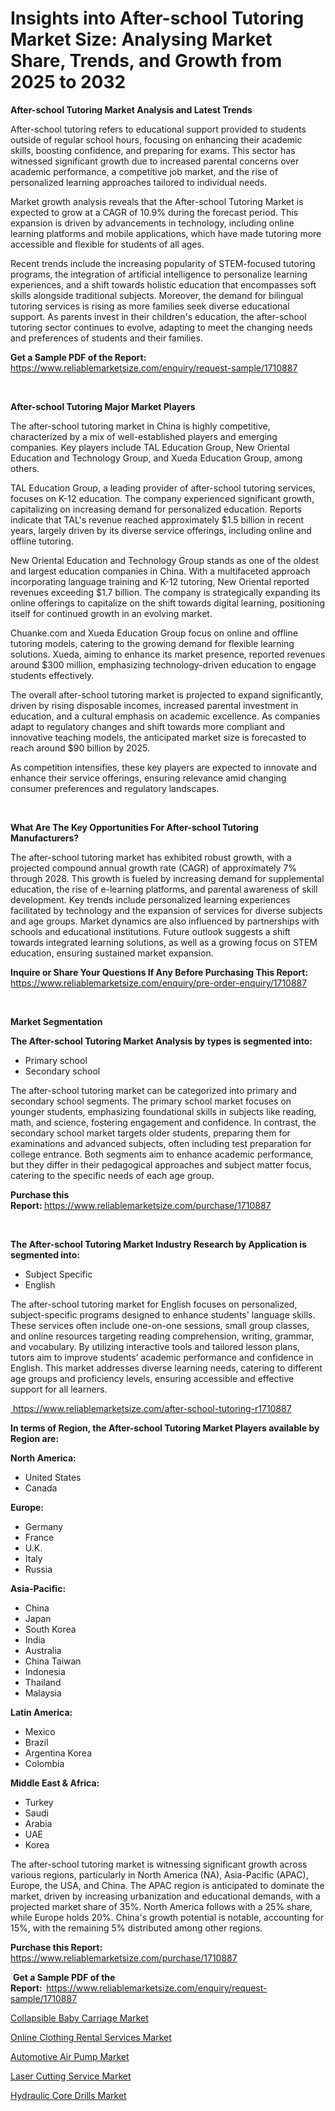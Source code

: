 <p><h1>Insights into After-school Tutoring Market Size: Analysing Market Share, Trends, and Growth from 2025 to 2032</h1></p><p><strong>After-school Tutoring Market Analysis and Latest Trends</strong></p>
<p><p>After-school tutoring refers to educational support provided to students outside of regular school hours, focusing on enhancing their academic skills, boosting confidence, and preparing for exams. This sector has witnessed significant growth due to increased parental concerns over academic performance, a competitive job market, and the rise of personalized learning approaches tailored to individual needs. </p><p>Market growth analysis reveals that the After-school Tutoring Market is expected to grow at a CAGR of 10.9% during the forecast period. This expansion is driven by advancements in technology, including online learning platforms and mobile applications, which have made tutoring more accessible and flexible for students of all ages. </p><p>Recent trends include the increasing popularity of STEM-focused tutoring programs, the integration of artificial intelligence to personalize learning experiences, and a shift towards holistic education that encompasses soft skills alongside traditional subjects. Moreover, the demand for bilingual tutoring services is rising as more families seek diverse educational support. As parents invest in their children's education, the after-school tutoring sector continues to evolve, adapting to meet the changing needs and preferences of students and their families.</p></p>
<p><strong>Get a Sample PDF of the Report:&nbsp;</strong> <a href="https://www.reliablemarketsize.com/enquiry/request-sample/1710887?utm_campaign=1999&utm_medium=2&utm_source=Github&utm_content=ia&utm_term=27032025&utm_id=after-school-tutoring">https://www.reliablemarketsize.com/enquiry/request-sample/1710887</a></p>
<p>&nbsp;</p>
<p><strong>After-school Tutoring Major Market Players</strong></p>
<p><p>The after-school tutoring market in China is highly competitive, characterized by a mix of well-established players and emerging companies. Key players include TAL Education Group, New Oriental Education and Technology Group, and Xueda Education Group, among others.</p><p>TAL Education Group, a leading provider of after-school tutoring services, focuses on K-12 education. The company experienced significant growth, capitalizing on increasing demand for personalized education. Reports indicate that TAL's revenue reached approximately $1.5 billion in recent years, largely driven by its diverse service offerings, including online and offline tutoring.</p><p>New Oriental Education and Technology Group stands as one of the oldest and largest education companies in China. With a multifaceted approach incorporating language training and K-12 tutoring, New Oriental reported revenues exceeding $1.7 billion. The company is strategically expanding its online offerings to capitalize on the shift towards digital learning, positioning itself for continued growth in an evolving market.</p><p>Chuanke.com and Xueda Education Group focus on online and offline tutoring models, catering to the growing demand for flexible learning solutions. Xueda, aiming to enhance its market presence, reported revenues around $300 million, emphasizing technology-driven education to engage students effectively.</p><p>The overall after-school tutoring market is projected to expand significantly, driven by rising disposable incomes, increased parental investment in education, and a cultural emphasis on academic excellence. As companies adapt to regulatory changes and shift towards more compliant and innovative teaching models, the anticipated market size is forecasted to reach around $90 billion by 2025.</p><p>As competition intensifies, these key players are expected to innovate and enhance their service offerings, ensuring relevance amid changing consumer preferences and regulatory landscapes.</p></p>
<p>&nbsp;</p>
<p><strong>What Are The Key Opportunities For After-school Tutoring Manufacturers?</strong></p>
<p><p>The after-school tutoring market has exhibited robust growth, with a projected compound annual growth rate (CAGR) of approximately 7% through 2028. This growth is fueled by increasing demand for supplemental education, the rise of e-learning platforms, and parental awareness of skill development. Key trends include personalized learning experiences facilitated by technology and the expansion of services for diverse subjects and age groups. Market dynamics are also influenced by partnerships with schools and educational institutions. Future outlook suggests a shift towards integrated learning solutions, as well as a growing focus on STEM education, ensuring sustained market expansion.</p></p>
<p><strong>Inquire or Share Your Questions If Any Before Purchasing This Report:</strong> <a href="https://www.reliablemarketsize.com/enquiry/pre-order-enquiry/1710887?utm_campaign=1999&utm_medium=2&utm_source=Github&utm_content=ia&utm_term=27032025&utm_id=after-school-tutoring">https://www.reliablemarketsize.com/enquiry/pre-order-enquiry/1710887</a></p>
<p>&nbsp;</p>
<p><strong>Market Segmentation</strong></p>
<p><strong>The After-school Tutoring Market Analysis by types is segmented into:</strong></p>
<p><ul><li>Primary school</li><li>Secondary school</li></ul></p>
<p><p>The after-school tutoring market can be categorized into primary and secondary school segments. The primary school market focuses on younger students, emphasizing foundational skills in subjects like reading, math, and science, fostering engagement and confidence. In contrast, the secondary school market targets older students, preparing them for examinations and advanced subjects, often including test preparation for college entrance. Both segments aim to enhance academic performance, but they differ in their pedagogical approaches and subject matter focus, catering to the specific needs of each age group.</p></p>
<p><strong>Purchase this Report:&nbsp;</strong><a href="https://www.reliablemarketsize.com/purchase/1710887?utm_campaign=1999&utm_medium=2&utm_source=Github&utm_content=ia&utm_term=27032025&utm_id=after-school-tutoring">https://www.reliablemarketsize.com/purchase/1710887</a></p>
<p>&nbsp;</p>
<p><strong>The After-school Tutoring Market Industry Research by Application is segmented into:</strong></p>
<p><ul><li>Subject Specific</li><li>English</li></ul></p>
<p><p>The after-school tutoring market for English focuses on personalized, subject-specific programs designed to enhance students' language skills. These services often include one-on-one sessions, small group classes, and online resources targeting reading comprehension, writing, grammar, and vocabulary. By utilizing interactive tools and tailored lesson plans, tutors aim to improve students’ academic performance and confidence in English. This market addresses diverse learning needs, catering to different age groups and proficiency levels, ensuring accessible and effective support for all learners.</p></p>
<p><a href="https://www.reliablemarketsize.com/after-school-tutoring-r1710887?utm_campaign=1999&utm_medium=2&utm_source=Github&utm_content=ia&utm_term=27032025&utm_id=after-school-tutoring">&nbsp;https://www.reliablemarketsize.com/after-school-tutoring-r1710887</a></p>
<p><strong>In terms of Region, the After-school Tutoring Market Players available by Region are:</strong></p>
<p>
    <p> <strong> North America: </strong>
        <ul>
            <li>United States</li>
            <li>Canada</li>
        </ul>
        </p> 
    <p> <strong> Europe: </strong>
        <ul>
            <li>Germany</li>
            <li>France</li>
            <li>U.K.</li>
            <li>Italy</li>
            <li>Russia</li>
        </ul>
        </p> 
    <p> <strong> Asia-Pacific: </strong>
        <ul>
            <li>China</li>
            <li>Japan</li>
            <li>South Korea</li>
            <li>India</li>
            <li>Australia</li>
            <li>China Taiwan</li>
            <li>Indonesia</li>
            <li>Thailand</li>
            <li>Malaysia</li>
        </ul>
        </p> 
    <p> <strong> Latin America: </strong>
        <ul>
            <li>Mexico</li>
            <li>Brazil</li>
            <li>Argentina Korea</li>
            <li>Colombia</li>
        </ul>
        </p> 
    <p> <strong> Middle East & Africa: </strong>
        <ul>
            <li>Turkey</li>
            <li>Saudi</li>
            <li>Arabia</li>
            <li>UAE</li>
            <li>Korea</li>
        </ul>
    </p>
    </p>
<p><p>The after-school tutoring market is witnessing significant growth across various regions, particularly in North America (NA), Asia-Pacific (APAC), Europe, the USA, and China. The APAC region is anticipated to dominate the market, driven by increasing urbanization and educational demands, with a projected market share of 35%. North America follows with a 25% share, while Europe holds 20%. China's growth potential is notable, accounting for 15%, with the remaining 5% distributed among other regions.</p></p>
<p><strong>Purchase this Report: </strong><a href="https://www.reliablemarketsize.com/purchase/1710887?utm_campaign=1999&utm_medium=2&utm_source=Github&utm_content=ia&utm_term=27032025&utm_id=after-school-tutoring">https://www.reliablemarketsize.com/purchase/1710887</a></p>
<p>&nbsp;<strong>Get a Sample PDF of the Report:&nbsp;&nbsp;</strong><a href="https://www.reliablemarketsize.com/enquiry/request-sample/1710887?utm_campaign=1999&utm_medium=2&utm_source=Github&utm_content=ia&utm_term=27032025&utm_id=after-school-tutoring">https://www.reliablemarketsize.com/enquiry/request-sample/1710887</a></p>
<p><strong></strong></p>
<p><p><a href="https://github.com/vsiljgestel/Market-Research-Report-List-1/blob/main/collapsible-baby-carriage-market.md?utm_campaign=1999&utm_medium=2&utm_source=Github&utm_content=ia&utm_term=27032025&utm_id=after-school-tutoring">Collapsible Baby Carriage Market</a></p><p><a href="https://github.com/bulkagumanvv/Market-Research-Report-List-1/blob/main/online-clothing-rental-services-market.md?utm_campaign=1999&utm_medium=2&utm_source=Github&utm_content=ia&utm_term=27032025&utm_id=after-school-tutoring">Online Clothing Rental Services Market</a></p><p><a href="https://github.com/belhejmawoue/Market-Research-Report-List-1/blob/main/automotive-air-pump-market.md?utm_campaign=1999&utm_medium=2&utm_source=Github&utm_content=ia&utm_term=27032025&utm_id=after-school-tutoring">Automotive Air Pump Market</a></p><p><a href="https://github.com/shamyzinniwl/Market-Research-Report-List-1/blob/main/laser-cutting-service-market.md?utm_campaign=1999&utm_medium=2&utm_source=Github&utm_content=ia&utm_term=27032025&utm_id=after-school-tutoring">Laser Cutting Service Market</a></p><p><a href="https://github.com/kalsirollija/Market-Research-Report-List-1/blob/main/hydraulic-core-drills-market.md?utm_campaign=1999&utm_medium=2&utm_source=Github&utm_content=ia&utm_term=27032025&utm_id=after-school-tutoring">Hydraulic Core Drills Market</a></p></p>